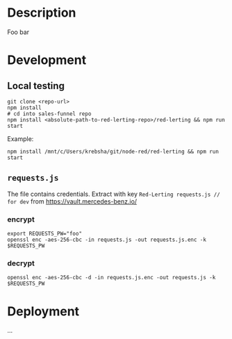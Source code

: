 # Description
Foo bar

# Development
## Local testing
```
git clone <repo-url>
npm install
# cd into sales-funnel repo
npm install <absolute-path-to-red-lerting-repo>/red-lerting && npm run start
```

Example:
```
npm install /mnt/c/Users/krebsha/git/node-red/red-lerting && npm run start
```

## ```requests.js```
The file contains credentials.
Extract with key ```Red-Lerting requests.js // for dev``` from https://vault.mercedes-benz.io/

### encrypt
```
export REQUESTS_PW="foo"
openssl enc -aes-256-cbc -in requests.js -out requests.js.enc -k $REQUESTS_PW
```

### decrypt
```
openssl enc -aes-256-cbc -d -in requests.js.enc -out requests.js -k $REQUESTS_PW
```

# Deployment
...